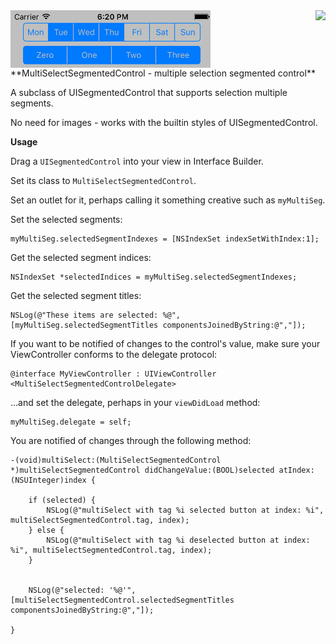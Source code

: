 <img src="http://ootips.org/yonat/wp-content/uploads/2013/04/MultiSelectSegmentedControl.png" style="float:right;">
<img src="./MultiSegment/screenshot.png" align="middle" width="320" >
**MultiSelectSegmentedControl - multiple selection segmented control**

A subclass of UISegmentedControl that supports selection multiple segments.

No need for images - works with the builtin styles of UISegmentedControl.

**Usage**

Drag a `UISegmentedControl` into your view in Interface Builder.

Set its class to `MultiSelectSegmentedControl`.

Set an outlet for it, perhaps calling it something creative such as `myMultiSeg`.

Set the selected segments:
``` objc
myMultiSeg.selectedSegmentIndexes = [NSIndexSet indexSetWithIndex:1];
```

Get the selected segment indices:
``` objc
NSIndexSet *selectedIndices = myMultiSeg.selectedSegmentIndexes;
```

Get the selected segment titles:
``` objc
NSLog(@"These items are selected: %@", [myMultiSeg.selectedSegmentTitles componentsJoinedByString:@","]);
```

If you want to be notified of changes to the control's value, make sure your ViewController conforms to the delegate protocol:
``` objc
@interface MyViewController : UIViewController <MultiSelectSegmentedControlDelegate>
```

...and set the delegate, perhaps in your `viewDidLoad` method:
``` objc
myMultiSeg.delegate = self;
```

You are notified of changes through the following method:
``` objc
-(void)multiSelect:(MultiSelectSegmentedControl *)multiSelectSegmentedControl didChangeValue:(BOOL)selected atIndex:(NSUInteger)index {

	if (selected) {
		NSLog(@"multiSelect with tag %i selected button at index: %i", multiSelectSegmentedControl.tag, index);
	} else {
		NSLog(@"multiSelect with tag %i deselected button at index: %i", multiSelectSegmentedControl.tag, index);
	}
	
	
	NSLog(@"selected: '%@'", [multiSelectSegmentedControl.selectedSegmentTitles componentsJoinedByString:@","]);
	
}
```
